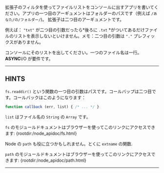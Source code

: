 拡張子のフィルタを使ってファイルリストをコンソールに出すアプリを書いてください。アプリの一つ目のアーギュメントはフォルダーのパスです（例えば `/あなた/の/フォルダー/`)。 拡張子は二つ目のアーギュメントです。

例えば： `"txt"` が二つ目の引数だったら*後ろに `.txt` *がついてあるだけファイルのリストを表示しないといけません。メモ：二つ目の引数は `"."` プレフィックスがありません。

コンソールにそのリストを出してください。一つのファイル名は一行。 **ASYNC**I/O が要件です。

----------------------------------------------------------------------
## HINTS

`fs.readdir()` という関数の一つ目の引数はパスです。コールバップは二つ目です。コールバックはこのようになります：

```js
function callback (err, list) { /* ... */ }
```

`list` はファイル名の `String` の `Array` です。

`fs` のモジュールドキュメントはブラウザーを使ってこのリンクにアクセスできます:
  {rootdir:/node_apidoc/fs.html}

Node の `path` も役に立つかもしれません。とくに `extname` の関数.

`path` のモジュールドキュメントはブラウザーを使ってこのリンクにアクセスできます:
  {rootdir:/node_apidoc/path.html}

----------------------------------------------------------------------
